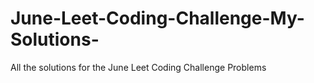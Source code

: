 # June-Leet-Coding-Challenge-My-Solutions-
All the solutions for the June Leet Coding Challenge Problems  
